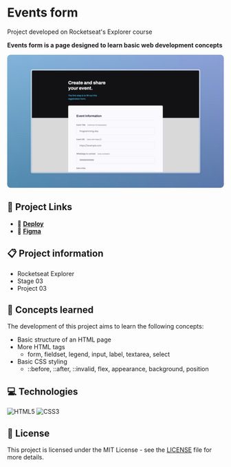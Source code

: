 # Events form

Project developed on Rocketseat's Explorer course

**Events form is a page designed to learn basic web development concepts**

![Events form project screenshot](./.github/screenshot.png)

## 🔗 Project Links

- 🚀 [**Deploy**](https://emanueltavecia.github.io/events-form)
- 🎨 [**Figma**](https://www.figma.com/file/sgcJKpGAeVqh7rf2pwsOd9/Explorer-Stage-03-Projeto-01/duplicate)

## 📋 Project information

- Rocketseat Explorer
- Stage 03
- Project 03

## 🧠 Concepts learned

The development of this project aims to learn the following concepts:

- Basic structure of an HTML page
- More HTML tags
  - form, fieldset, legend, input, label, textarea, select
- Basic CSS styling
  - ::before, ::after, ::invalid, flex, appearance, background, position

## 💻 Technologies

![HTML5](https://img.shields.io/badge/html5-%23E34F26.svg?style=for-the-badge&logo=html5&logoColor=white)
![CSS3](https://img.shields.io/badge/css3-%231572B6.svg?style=for-the-badge&logo=css3&logoColor=white)

## 📄 License

This project is licensed under the MIT License - see the [LICENSE](./LICENSE) file for more details.
